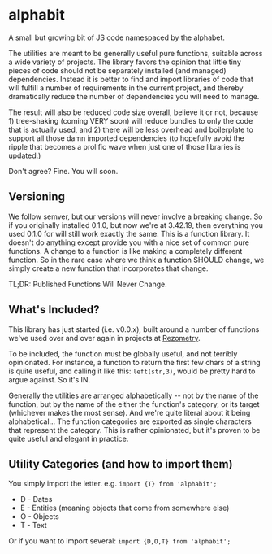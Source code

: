 # alphabit

A small but growing bit of JS code namespaced by the alphabet.

The utilities are meant to be generally useful pure functions, suitable
across a wide variety of projects.   The library favors the opinion that
little tiny pieces of code should not be separately
installed (and managed) dependencies.  Instead it is better to find and import
libraries of code that will fulfill a number of requirements in 
the current project, and thereby dramatically reduce the number of 
dependencies you will need to manage.

The result will also be reduced code size overall, believe it or not,
because 1) tree-shaking (coming VERY soon) will reduce bundles to only
the code that is actually used, and 2) there will be less overhead and
boilerplate to support all those damn imported dependencies (to hopefully
avoid the ripple that becomes a prolific wave when just one of
those libraries is updated.)

Don't agree?  Fine.  You will soon.


## Versioning

We follow semver, but our versions will never involve a breaking
change.   So if you originally installed 0.1.0, but now we're at
3.42.19, then everything you used 0.1.0 for will still work exactly
the same.   This is a function library.  It doesn't do anything except
provide you with a nice set of common pure functions.  A change to 
a function is like making a completely different function.  So in the rare 
case where we think a function SHOULD change, we simply
create a new function that incorporates that change.  

TL;DR: Published Functions Will Never Change.


## What's Included?
 
This library has just started (i.e. v0.0.x), built around a number of
functions we've used over and over again in projects at [Rezometry](http://www.rezometry.com).

To be included, the function must be globally useful, and not terribly
opinionated.  For instance, a function to return the first few chars of 
a string is quite useful, and calling it like this: ```left(str,3)```,
would be pretty hard to argue against.  So it's IN.

Generally the utilities are arranged alphabetically -- not by the
name of the function, but by the name of the either the function's
category, or its target (whichever makes the most sense).  And we're
quite literal about it being alphabetical... The function categories
are exported as single characters that represent the category.  This
is rather opinionated, but it's proven to be quite useful and elegant 
in practice.


## Utility Categories (and how to import them)

You simply import the letter.  e.g. ```import {T} from 'alphabit';```

* D - Dates
* E - Entities (meaning objects that come from somewhere else)
* O - Objects
* T - Text

Or if you want to import several: ```import {D,O,T} from 'alphabit';```




